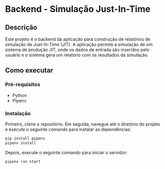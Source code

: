 # Backend - Simulação Just-In-Time

## Descrição

Este projeto é o backend da aplicação para construção de relatórios de simulação de Just-In-Time (JIT). A aplicação permite a simulação de um sistema de produção JIT, onde os dados de entrada são inseridos pelo usuário e o sistema gera um relatório com os resultados da simulação.

## Como executar

### Pré-requisitos

- Python
- Pipenv

### Instalação

Primeiro, clone o repositório. Em seguida, navegue até o diretório do projeto e execute o seguinte comando para instalar as dependências:

```bash
pip install pipenv
pipenv install
```

Depois, execute o seguinte comando para iniciar o servidor:

```bash
pipenv run start
```
